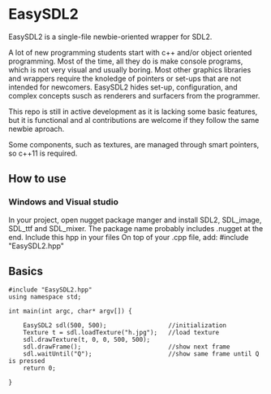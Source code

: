 # EasySDL2
EasySDL2 is a single-file newbie-oriented wrapper for SDL2. 

A lot of new programming students start with c++ and/or object oriented programming. Most of the time, all they do is make console programs, which is not very visual and usually boring. Most other graphics libraries and wrappers require the knoledge of pointers or set-ups that are not intended for newcomers. EasySDL2 hides set-up, configuration, and complex concepts susch as renderers and surfacers from the programmer.

This repo is still in active development as it is lacking some basic features, but it is functional and al contributions are welcome if they follow the same newbie aproach.

Some components, such as textures, are managed through smart pointers, so c++11 is required.

## How to use
### Windows and Visual studio
In your project, open nugget package manger and install SDL2, SDL_image, SDL_ttf and SDL_mixer. The package name probably includes .nugget at the end. 
Include this hpp in your files
On top of your .cpp file, add: #include "EasySDL2.hpp"


## Basics
```
#include "EasySDL2.hpp"
using namespace std;

int main(int argc, char* argv[]) {

	EasySDL2 sdl(500, 500);                 //initialization
	Texture t = sdl.loadTexture("h.jpg");   //load texture
	sdl.drawTexture(t, 0, 0, 500, 500); 
	sdl.drawFrame();                        //show next frame
	sdl.waitUntil("Q");                     //show same frame until Q is pressed
	return 0;

}
```
